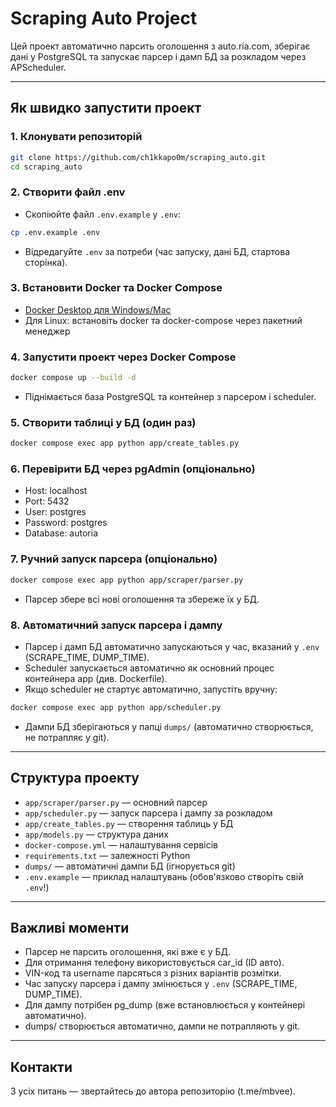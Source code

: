 # Scraping Auto Project

Цей проект автоматично парсить оголошення з auto.ria.com, зберігає дані у PostgreSQL та запускає парсер і дамп БД за розкладом через APScheduler.

---

## Як швидко запустити проект

### 1. Клонувати репозиторій
```sh
git clone https://github.com/ch1kkapo0m/scraping_auto.git
cd scraping_auto
```

### 2. Створити файл .env
- Скопіюйте файл `.env.example` у `.env`:
```sh
cp .env.example .env
```
- Відредагуйте `.env` за потреби (час запуску, дані БД, стартова сторінка).

### 3. Встановити Docker та Docker Compose
- [Docker Desktop для Windows/Mac](https://www.docker.com/products/docker-desktop/)
- Для Linux: встановіть docker та docker-compose через пакетний менеджер

### 4. Запустити проект через Docker Compose
```sh
docker compose up --build -d
```
- Піднімається база PostgreSQL та контейнер з парсером і scheduler.

### 5. Створити таблиці у БД (один раз)
```sh
docker compose exec app python app/create_tables.py
```

### 6. Перевірити БД через pgAdmin (опціонально)
- Host: localhost
- Port: 5432
- User: postgres
- Password: postgres
- Database: autoria

### 7. Ручний запуск парсера (опціонально)
```sh
docker compose exec app python app/scraper/parser.py
```
- Парсер збере всі нові оголошення та збереже їх у БД.

### 8. Автоматичний запуск парсера і дампу
- Парсер і дамп БД автоматично запускаються у час, вказаний у `.env` (SCRAPE_TIME, DUMP_TIME).
- Scheduler запускається автоматично як основний процес контейнера app (див. Dockerfile).
- Якщо scheduler не стартує автоматично, запустіть вручну:
```sh
docker compose exec app python app/scheduler.py
```
- Дампи БД зберігаються у папці `dumps/` (автоматично створюється, не потрапляє у git).

---

## Структура проекту
- `app/scraper/parser.py` — основний парсер
- `app/scheduler.py` — запуск парсера і дампу за розкладом
- `app/create_tables.py` — створення таблиць у БД
- `app/models.py` — структура даних
- `docker-compose.yml` — налаштування сервісів
- `requirements.txt` — залежності Python
- `dumps/` — автоматичні дампи БД (ігнорується git)
- `.env.example` — приклад налаштувань (обов'язково створіть свій `.env`!)

---

## Важливі моменти
- Парсер не парсить оголошення, які вже є у БД.
- Для отримання телефону використовується car_id (ID авто).
- VIN-код та username парсяться з різних варіантів розмітки.
- Час запуску парсера і дампу змінюється у `.env` (SCRAPE_TIME, DUMP_TIME).
- Для дампу потрібен pg_dump (вже встановлюється у контейнері автоматично).
- dumps/ створюється автоматично, дампи не потрапляють у git.

---

## Контакти
З усіх питань — звертайтесь до автора репозиторію (t.me/mbvee).

